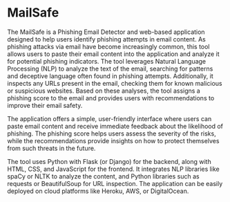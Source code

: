 # MailSafe

The MailSafe is a Phishing Email Detector and web-based application designed to help users identify phishing attempts in email content. As phishing attacks via email have become increasingly common, this tool allows users to paste their email content into the application and analyze it for potential phishing indicators. The tool leverages Natural Language Processing (NLP) to analyze the text of the email, searching for patterns and deceptive language often found in phishing attempts. Additionally, it inspects any URLs present in the email, checking them for known malicious or suspicious websites. Based on these analyses, the tool assigns a phishing score to the email and provides users with recommendations to improve their email safety.

The application offers a simple, user-friendly interface where users can paste email content and receive immediate feedback about the likelihood of phishing. The phishing score helps users assess the severity of the risks, while the recommendations provide insights on how to protect themselves from such threats in the future.

The tool uses Python with Flask (or Django) for the backend, along with HTML, CSS, and JavaScript for the frontend. It integrates NLP libraries like spaCy or NLTK to analyze the content, and Python libraries such as requests or BeautifulSoup for URL inspection. The application can be easily deployed on cloud platforms like Heroku, AWS, or DigitalOcean.